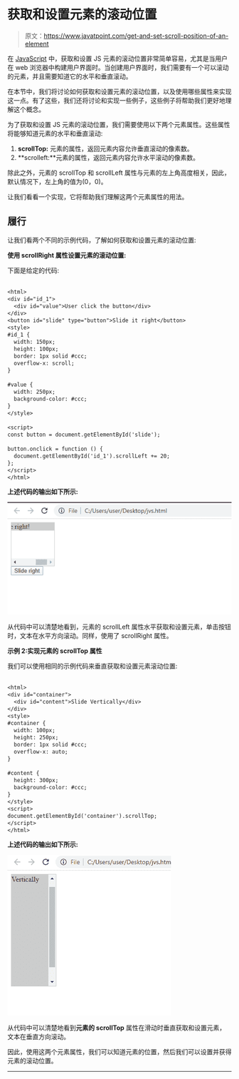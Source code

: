 # 获取和设置元素的滚动位置

> 原文：<https://www.javatpoint.com/get-and-set-scroll-position-of-an-element>

在 [JavaScript](https://www.javatpoint.com/javascript-tutorial) 中，获取和设置 JS 元素的滚动位置非常简单容易，尤其是当用户在 web 浏览器中构建用户界面时。当创建用户界面时，我们需要有一个可以滚动的元素，并且需要知道它的水平和垂直滚动。

在本节中，我们将讨论如何获取和设置元素的滚动位置，以及使用哪些属性来实现这一点。有了这些，我们还将讨论和实现一些例子，这些例子将帮助我们更好地理解这个概念。

为了获取和设置 JS 元素的滚动位置，我们需要使用以下两个元素属性。这些属性将能够知道元素的水平和垂直滚动:

1.  **scrollTop:** 元素的属性，返回元素内容允许垂直滚动的像素数。
2.  **scrolleft:**元素的属性，返回元素内容允许水平滚动的像素数。

除此之外，元素的 scrollTop 和 scrollLeft 属性与元素的左上角高度相关，因此，默认情况下，左上角的值为(0，0)。

让我们看看一个实现，它将帮助我们理解这两个元素属性的用法。

## 履行

让我们看两个不同的示例代码，了解如何获取和设置元素的滚动位置:

**使用 scrollRight 属性设置元素的滚动位置:**

下面是给定的代码:

```

<html>
<div id="id_1">
  <div id="value">User click the button</div>
</div>
<button id="slide" type="button">Slide it right</button>
<style>
#id_1 {
  width: 150px;
  height: 100px;
  border: 1px solid #ccc;
  overflow-x: scroll;
}

#value {
  width: 250px;
  background-color: #ccc;
}
</style>

<script>
const button = document.getElementById('slide');

button.onclick = function () {
  document.getElementById('id_1').scrollLeft += 20;
};
</script>
</html>

```

**上述代码的输出如下所示:**

![Get and Set Scroll Position of an Element](img/adf927b56615be098c257e1ef0ac0ac6.png)

从代码中可以清楚地看到，元素的 scrollLeft 属性水平获取和设置元素，单击按钮时，文本在水平方向滚动。同样，使用了 scrollRight 属性。

**示例 2:实现元素的 scrollTop 属性**

我们可以使用相同的示例代码来垂直获取和设置元素滚动位置:

```

<html>
<div id="container">
  <div id="content">Slide Vertically</div>
</div>
<style>
#container {
  width: 100px;
  height: 250px;
  border: 1px solid #ccc;
  overflow-x: auto;
}

#content {
  height: 300px;
  background-color: #ccc;
}
</style>
<script>
document.getElementById('container').scrollTop;
</script>
</html>

```

**上述代码的输出如下所示:**

![Get and Set Scroll Position of an Element](img/65ff425fffa9a8b6c18385a51a0d1b2f.png)

从代码中可以清楚地看到**元素的 scrollTop** 属性在滑动时垂直获取和设置元素，文本在垂直方向滚动。

因此，使用这两个元素属性，我们可以知道元素的位置，然后我们可以设置并获得元素的滚动位置。

* * *